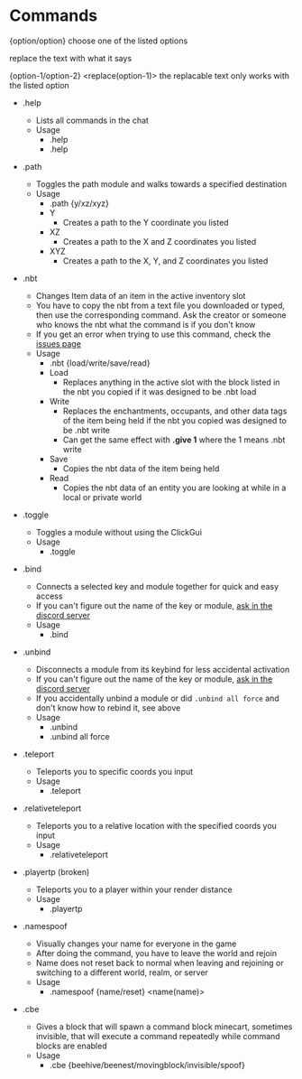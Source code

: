 # Commands

{option/option} choose one of the listed options

<replace> replace the text with what it says

{option-1/option-2} <replace(option-1)> the replacable text only works with the listed option
  
- .help
  - Lists all commands in the chat
  - Usage
    - .help
    - .help <module name>

- .path
  - Toggles the path module and walks towards a specified destination
  - Usage
    - .path {y/xz/xyz} <coordinates>
    - Y
      - Creates a path to the Y coordinate you listed
    - XZ
      - Creates a path to the X and Z coordinates you listed
    - XYZ
      - Creates a path to the X, Y, and Z coordinates you listed
  
- .nbt
  - Changes Item data of an item in the active inventory slot
  - You have to copy the nbt from a text file you downloaded or typed, then use the corresponding command. Ask the creator or someone who knows the nbt what the command is if you don't know
  - If you get an error when trying to use this command, check the [issues page](issues.md)
  - Usage
    - .nbt {load/write/save/read}
    - Load
      - Replaces anything in the active slot with the block listed in the nbt you copied if it was designed to be .nbt load
    - Write
      - Replaces the enchantments, occupants, and other data tags of the item being held if the nbt you copied was designed to be .nbt write
      - Can get the same effect with **.give <item> <amount> <tile id> 1** where the 1 means .nbt write
    - Save
      - Copies the nbt data of the item being held
    - Read
      - Copies the nbt data of an entity you are looking at while in a local or private world

- .toggle
  - Toggles a module without using the ClickGui
  - Usage
    - .toggle <module name>
  
- .bind
  - Connects a selected key and module together for quick and easy access
  - If you can't figure out the name of the key or module, [ask in the discord server](https://discord.gg/horion)
  - Usage
    - .bind <module name> <key>
  
- .unbind
  - Disconnects a module from its keybind for less accidental activation
  - If you can't figure out the name of the key or module, [ask in the discord server](https://discord.gg/horion)
  - If you accidentally unbind a module or did `.unbind all force` and don't know how to rebind it, see above
  - Usage
    - .unbind <module name>
    - .unbind all force
  
- .teleport
  - Teleports you to specific coords you input
  - Usage
    - .teleport <coords>
  
- .relativeteleport
  - Teleports you to a relative location with the specified coords you input
  - Usage
    - .relativeteleport <relative coords>

- .playertp (broken)
  - Teleports you to a player within your render distance
  - Usage
    - .playertp <username>

- .namespoof
  - Visually changes your name for everyone in the game
  - After doing the command, you have to leave the world and rejoin
  - Name does not reset back to normal when leaving and rejoining or switching to a different world, realm, or server
  - Usage
    - .namespoof {name/reset} <name(name)>
  
- .cbe
  - Gives a block that will spawn a command block minecart, sometimes invisible, that will execute a command repeatedly while command blocks are enabled
  - Usage
    - .cbe {beehive/beenest/movingblock/invisible/spoof} <command>
